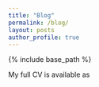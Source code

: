 ```yaml
---
title: "Blog"
permalink: /blog/
layout: posts
author_profile: true
---
```


{% include base_path %}

My full CV is available as
